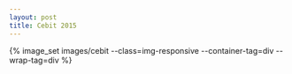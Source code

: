 ```yaml
---
layout: post
title: Cebit 2015
---
```


{% image_set images/cebit --class=img-responsive --container-tag=div --wrap-tag=div %}

